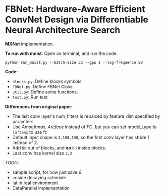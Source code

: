 # FBNet: Hardware-Aware Efficient ConvNet Design via Differentiable Neural Architecture Search
**MXNet** implementation.

**To run with mnist**: Open an terminal, and run the code
```shell
python run_mnist.py --batch-size 32 --gpu 1 --log-frequence 50
```

**Code:**
* `blocks.py`: Define blocks symbols
* `FBNet.py`: Define FBNet Class.
* `util.py`: Define some functions.
* `test.py`: Run test.

**Differences from original paper**: 
  * The last conv layer's num_filters is repalced by feature_dim specified by paramters
  * Use *Amsoftmax*, *Arcface* instead of *FC*, but you can set model_type to `softamx` to use fc
  * Default input shape is `3,108,108`, so the first conv layer has stride 1 instead of 2.
  * Add `BN` out of blocks, and **no** `bn` inside blocks.
  * Last conv has kernel size `3,3`

*TODO*:
  - sample script, for now just save $\theta$
  - cosine decaying schedule
  - lat in real environment
  - DataParallel implementation